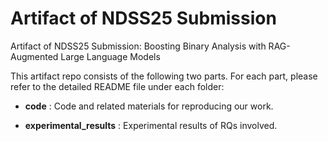 # Artifact of NDSS25 Submission

Artifact of NDSS25 Submission: Boosting Binary Analysis with RAG-Augmented Large Language Models

This artifact repo consists of the following two parts. For each part, please refer to the detailed README file under each folder:

 - **code** : Code and related materials for reproducing our work.

 - **experimental_results** : Experimental results of RQs involved.
